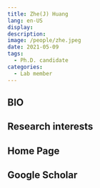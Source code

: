 ```yaml
---
title: Zhe(J) Huang
lang: en-US
display: 
description: 
image: /people/zhe.jpeg
date: 2021-05-09
tags:
  - Ph.D. candidate
categories:
  - Lab member
--- 
```


## BIO


## Research interests


## Home Page

## Google Scholar